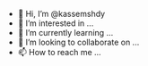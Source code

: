 - 👋 Hi, I’m @kassemshdy
- 👀 I’m interested in ...
- 🌱 I’m currently learning ...
- 💞️ I’m looking to collaborate on ...
- 📫 How to reach me ...

<!---
kassemshdy/kassemshdy is a ✨ special ✨ repository because its `README.md` (this file) appears on your GitHub profile.
You can click the Preview link to take a look at your changes.
--->
